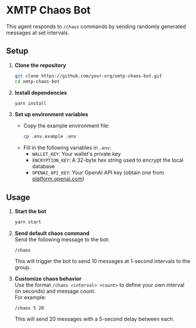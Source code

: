# XMTP Chaos Bot

This agent responds to `/chaos` commands by sending randomly generated messages at set intervals.

## Setup

1. **Clone the repository**  
   ```bash
   git clone https://github.com/your-org/xmtp-chaos-bot.git
   cd xmtp-chaos-bot
   ```

2. **Install dependencies**  
   ```bash
   yarn install
   ```

3. **Set up environment variables**  
   - Copy the example environment file:
     ```bash
     cp .env.example .env
     ```
   - Fill in the following variables in `.env`:
     - `WALLET_KEY`: Your wallet's private key
     - `ENCRYPTION_KEY`: A 32-byte hex string used to encrypt the local database
     - `OPENAI_API_KEY`: Your OpenAI API key (obtain one from [platform.openai.com](https://platform.openai.com))

## Usage

1. **Start the bot**  
   ```bash
   yarn start
   ```

2. **Send default chaos command**  
   Send the following message to the bot:
   ```
   /chaos
   ```
   This will trigger the bot to send 10 messages at 1-second intervals to the group.

3. **Customize chaos behavior**  
   Use the format `/chaos <interval> <count>` to define your own interval (in seconds) and message count.  
   For example:
   ```
   /chaos 5 20
   ```
   This will send 20 messages with a 5-second delay between each.

